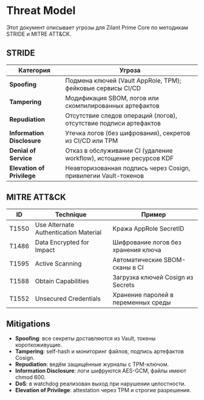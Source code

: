 # Threat Model

Этот документ описывает угрозы для Zilant Prime Core по методикам STRIDE и MITRE ATT&CK.

## STRIDE

| Категория           | Угроза                                                                 |
|---------------------|------------------------------------------------------------------------|
| **Spoofing**        | Подмена ключей (Vault AppRole, TPM); фейковые сервисы CI/CD            |
| **Tampering**       | Модификация SBOM, логов или скомпилированных артефактов                |
| **Repudiation**     | Отсутствие следов операций (логов), отсутствие подписи артефактов      |
| **Information Disclosure** | Утечка логов (без шифрования), секретов из CI/CD или TPM             |
| **Denial of Service** | Отказ в обслуживании CI (удаление workflow), истощение ресурсов KDF     |
| **Elevation of Privilege** | Неавторизованная подпись через Cosign, привилегии Vault-токенов        |

## MITRE ATT&CK

| ID       | Technique                          | Пример                                |
|----------|------------------------------------|---------------------------------------|
| T1550    | Use Alternate Authentication Material | Кража AppRole SecretID                |
| T1486    | Data Encrypted for Impact          | Шифрование логов без хранения ключа   |
| T1595    | Active Scanning                    | Автоматические SBOM-сканы в CI        |
| T1588    | Obtain Capabilities                | Загрузка ключей Cosign из Secrets     |
| T1552    | Unsecured Credentials              | Хранение паролей в переменных среды   |

## Mitigations
- **Spoofing**: все секреты доставляются из Vault, токены короткоживущие.
- **Tampering**: self-hash и мониторинг файлов, подпись артефактов Cosign.
- **Repudiation**: ведём защищённые журналы с TPM-ключом.
- **Information Disclosure**: логи шифруются AES-GCM, файлы имеют chmod 600.
- **DoS**: в watchdog реализован выход при нарушении целостности.
- **Elevation of Privilege**: attestation через TPM и строгие разрешения.
